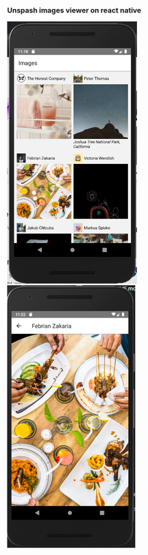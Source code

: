 ### Unspash images viewer on react native
![Home Screen](Screenshot_1.png)
![Detail Screen](Screenshot_2.png)